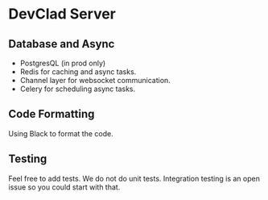 # DevClad Server

## Database and Async

- PostgresQL (in prod only)
- Redis for caching and async tasks.
- Channel layer for websocket communication.
- Celery for scheduling async tasks.

## Code Formatting

Using Black to format the code.

## Testing

Feel free to add tests.
We do not do unit tests. Integration testing is an open issue so you could start with that.
